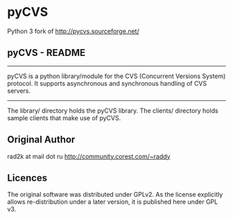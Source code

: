 # pyCVS
Python 3 fork of http://pycvs.sourceforge.net/

## pyCVS - README
**************************************
pyCVS is a python library/module for the CVS (Concurrent Versions System)
protocol. It supports asynchronous and synchronous handling of CVS servers.
**************************************

The library/ directory holds the pyCVS library.
The clients/ directory holds sample clients that make use of pyCVS.

## Original Author

rad2k at mail dot ru
http://community.corest.com/~raddy

## Licences

The original software was distributed under GPLv2.
As the license explicitly allows re-distribution under a later version,
it is published here under GPL v3.